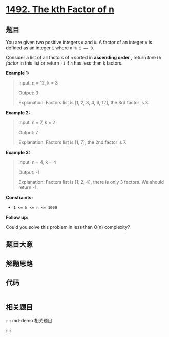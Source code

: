 # [1492. The kth Factor of n](https://leetcode.com/problems/the-kth-factor-of-n)

## 题目

You are given two positive integers `n` and `k`. A factor of an integer `n` is
defined as an integer `i` where `n % i == 0`.

Consider a list of all factors of `n` sorted in **ascending order** , return
_the_`kth` _factor_ in this list or return `-1` if `n` has less than `k`
factors.



**Example 1:**

> Input: n = 12, k = 3
> 
> Output: 3
> 
> Explanation: Factors list is [1, 2, 3, 4, 6, 12], the 3rd factor is 3.

**Example 2:**

> Input: n = 7, k = 2
> 
> Output: 7
> 
> Explanation: Factors list is [1, 7], the 2nd factor is 7.

**Example 3:**

> Input: n = 4, k = 4
> 
> Output: -1
> 
> Explanation: Factors list is [1, 2, 4], there is only 3 factors. We should return -1.

**Constraints:**

  * `1 <= k <= n <= 1000`



**Follow up:**

Could you solve this problem in less than O(n) complexity?


## 题目大意

## 解题思路

## 代码

```javascript

```

## 相关题目

:::: md-demo 相关题目

::::
